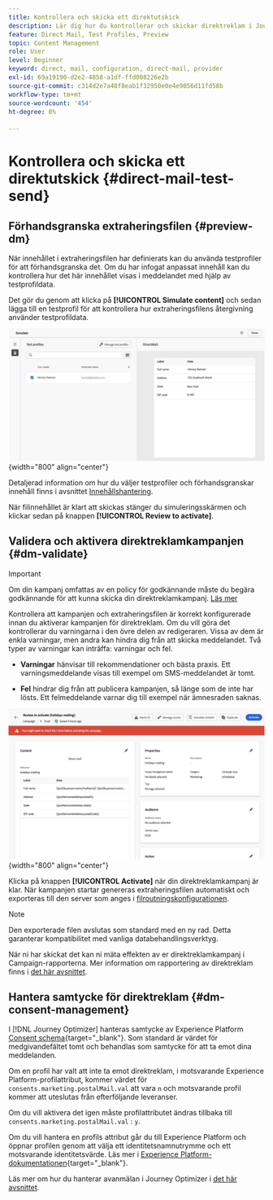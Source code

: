 ```yaml
---
title: Kontrollera och skicka ett direktutskick
description: Lär dig hur du kontrollerar och skickar direktreklam i Journey Optimizer
feature: Direct Mail, Test Profiles, Preview
topic: Content Management
role: User
level: Beginner
keyword: direct, mail, configuration, direct-mail, provider
exl-id: 69a19190-d2e2-4858-a1df-ffd008226e2b
source-git-commit: c314d2e7a48f8eab1f32950e0e4e9056d11fd58b
workflow-type: tm+mt
source-wordcount: '454'
ht-degree: 0%

---
```


# Kontrollera och skicka ett direktutskick {#direct-mail-test-send}

## Förhandsgranska extraheringsfilen {#preview-dm}

När innehållet i extraheringsfilen har definierats kan du använda testprofiler för att förhandsgranska det. Om du har infogat anpassat innehåll kan du kontrollera hur det här innehållet visas i meddelandet med hjälp av testprofildata.

Det gör du genom att klicka på **[!UICONTROL Simulate content]** och sedan lägga till en testprofil för att kontrollera hur extraheringsfilens återgivning använder testprofildata.

![](assets/direct-mail-simulate.png){width="800" align="center"}

Detaljerad information om hur du väljer testprofiler och förhandsgranskar innehåll finns i avsnittet [Innehållshantering](../content-management/preview-test.md).

När filinnehållet är klart att skickas stänger du simuleringsskärmen och klickar sedan på knappen **[!UICONTROL Review to activate]**.

## Validera och aktivera direktreklamkampanjen {#dm-validate}

>[!IMPORTANT]
>
> Om din kampanj omfattas av en policy för godkännande måste du begära godkännande för att kunna skicka din direktreklamkampanj. [Läs mer](../test-approve/gs-approval.md)

Kontrollera att kampanjen och extraheringsfilen är korrekt konfigurerade innan du aktiverar kampanjen för direktreklam. Om du vill göra det kontrollerar du varningarna i den övre delen av redigeraren. Vissa av dem är enkla varningar, men andra kan hindra dig från att skicka meddelandet. Två typer av varningar kan inträffa: varningar och fel.

* **Varningar** hänvisar till rekommendationer och bästa praxis. Ett varningsmeddelande visas till exempel om SMS-meddelandet är tomt.

* **Fel** hindrar dig från att publicera kampanjen, så länge som de inte har lösts. Ett felmeddelande varnar dig till exempel när ämnesraden saknas.

![](assets/direct-mail-review.png){width="800" align="center"}

Klicka på knappen **[!UICONTROL Activate]** när din direktreklamkampanj är klar. När kampanjen startar genereras extraheringsfilen automatiskt och exporteras till den server som anges i [filroutningskonfigurationen](../direct-mail/direct-mail-configuration.md).

>[!NOTE]
>
>Den exporterade filen avslutas som standard med en ny rad. Detta garanterar kompatibilitet med vanliga databehandlingsverktyg.


När ni har skickat det kan ni mäta effekten av er direktreklamkampanj i Campaign-rapporterna. Mer information om rapportering av direktreklam finns i [det här avsnittet](../reports/campaign-global-report-cja-direct.md).

## Hantera samtycke för direktreklam {#dm-consent-management}

I [!DNL Journey Optimizer] hanteras samtycke av Experience Platform [Consent schema](https://experienceleague.adobe.com/docs/experience-platform/xdm/field-groups/profile/consents.html?lang=sv-SE){target="_blank"}. Som standard är värdet för medgivandefältet tomt och behandlas som samtycke för att ta emot dina meddelanden.

Om en profil har valt att inte ta emot direktreklam, i motsvarande Experience Platform-profilattribut, kommer värdet för `consents.marketing.postalMail.val` att vara `n` och motsvarande profil kommer att uteslutas från efterföljande leveranser.

Om du vill aktivera det igen måste profilattributet ändras tillbaka till `consents.marketing.postalMail.val` : `y`.

Om du vill hantera en profils attribut går du till Experience Platform och öppnar profilen genom att välja ett identitetsnamnutrymme och ett motsvarande identitetsvärde. Läs mer i [Experience Platform-dokumentationen](https://experienceleague.adobe.com/docs/experience-platform/profile/ui/user-guide.html?lang=sv-SE#getting-started){target="_blank"}.

Läs mer om hur du hanterar avanmälan i Journey Optimizer i [det här avsnittet](../privacy/opt-out.md).

